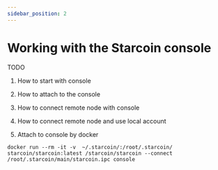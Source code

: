 ```yaml
--- 
sidebar_position: 2
---
```


# Working with the Starcoin console

TODO

1. How to start with console
2. How to attach to the console
3. How to connect remote node with console
4. How to connect remote node and use local account


3. Attach to console by docker

```shell
docker run --rm -it -v  ~/.starcoin/:/root/.starcoin/ starcoin/starcoin:latest /starcoin/starcoin --connect /root/.starcoin/main/starcoin.ipc console
```
